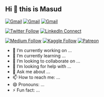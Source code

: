## Hi 👋 this is Masud

[![Gmail](https://img.shields.io/badge/Email-Me-blue?style=for-the-badge&logo=gmail)](mailto:masudurism@gmail.com)
[![Gmail](https://img.shields.io/badge/%20-Send%20Mail-blue?logo=gmail&logoColor=ffffff)](mailto:harunurrashid47@hotmail.com)
[![Gmail](https://img.shields.io/badge/%20-Send%20Mail-blue?color=14171A&labelColor=ef5350&logo=gmail&logoColor=ffffff)](mailto:masudurism@hotmail.com?)

[![Twitter Follow](https://img.shields.io/badge/%20-Follow-black?color=14171A&labelColor=050404&logo=twitter&logoColor=#00acee)](https://twitter.com/harunurrashid97)
[![LinkedIn Connect](https://img.shields.io/badge/%20-Connect-black?color=14171A&labelColor=212121&logo=linkedin&logoColor=ffffff)](https://www.linkedin.com/in/harun-ur-rashid6647/)

[![Medium Follow](https://img.shields.io/badge/%20-Follow-black?color=14171A&labelColor=050404&logo=medium&logoColor=ffffff)](https://towardsdatascience.com/@harunurrashid97)
[![Kaggle Follow](https://img.shields.io/badge/%20-Follow-black?color=14171A&labelColor=37474f&logo=kaggle&logoColor=4fc3f7)](https://kaggle.com/harunshimanto)
[![Patreon](https://img.shields.io/badge/%20-Support-black?color=14171A&labelColor=04945c&logo=patreon&logoColor=ffffff)](https://www.patreon.com/harunurrashid)


- 🔭 I’m currently working on ...
- 🌱 I’m currently learning ...
- 👯 I’m looking to collaborate on ...
- 🤔 I’m looking for help with ...
- 💬 Ask me about ...
- 📫 How to reach me: ...
- 😄 Pronouns: ...
- ⚡ Fun fact: ...

